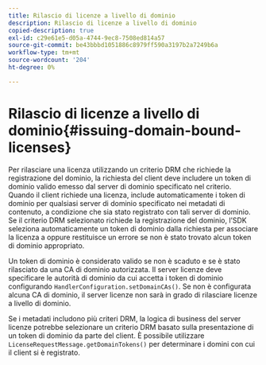 ```yaml
---
title: Rilascio di licenze a livello di dominio
description: Rilascio di licenze a livello di dominio
copied-description: true
exl-id: c29e61e5-d05a-4744-9ec8-7508ed814a57
source-git-commit: be43bbbd1051886c8979ff590a3197b2a7249b6a
workflow-type: tm+mt
source-wordcount: '204'
ht-degree: 0%

---
```


# Rilascio di licenze a livello di dominio{#issuing-domain-bound-licenses}

Per rilasciare una licenza utilizzando un criterio DRM che richiede la registrazione del dominio, la richiesta del client deve includere un token di dominio valido emesso dal server di dominio specificato nel criterio. Quando il client richiede una licenza, include automaticamente i token di dominio per qualsiasi server di dominio specificato nei metadati di contenuto, a condizione che sia stato registrato con tali server di dominio. Se il criterio DRM selezionato richiede la registrazione del dominio, l’SDK seleziona automaticamente un token di dominio dalla richiesta per associare la licenza a oppure restituisce un errore se non è stato trovato alcun token di dominio appropriato.

Un token di dominio è considerato valido se non è scaduto e se è stato rilasciato da una CA di dominio autorizzata. Il server licenze deve specificare le autorità di dominio da cui accetta i token di dominio configurando `HandlerConfiguration.setDomainCAs()`. Se non è configurata alcuna CA di dominio, il server licenze non sarà in grado di rilasciare licenze a livello di dominio.

Se i metadati includono più criteri DRM, la logica di business del server licenze potrebbe selezionare un criterio DRM basato sulla presentazione di un token di dominio da parte del client. È possibile utilizzare `LicenseRequestMessage.getDomainTokens()` per determinare i domini con cui il client si è registrato.
